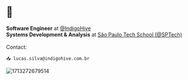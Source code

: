 # 👋

<b>Software Engineer</b> at [@IndigoHive](https://indigohive.com.br)<br>
<b>Systems Development & Analysis</b> at [São Paulo Tech School (@SPTech)](https://www.sptech.school/)<br>
<br>
Contact:
```
📥 lucas.silva@indigohive.com.br
```
![1713272679514](https://github.com/user-attachments/assets/79fb72c6-0095-44d8-b161-1bb571fbdd45)
